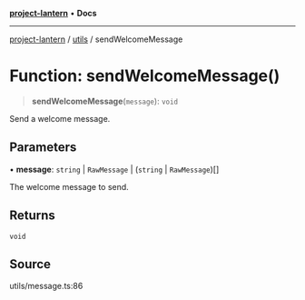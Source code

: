 [**project-lantern**](../../../README.md) • **Docs**

***

[project-lantern](../../../globals.md) / [utils](../README.md) / sendWelcomeMessage

# Function: sendWelcomeMessage()

> **sendWelcomeMessage**(`message`): `void`

Send a welcome message.

## Parameters

• **message**: `string` \| `RawMessage` \| (`string` \| `RawMessage`)[]

The welcome message to send.

## Returns

`void`

## Source

utils/message.ts:86
